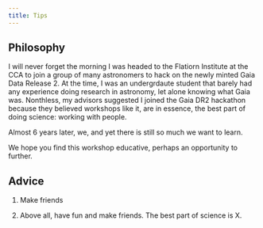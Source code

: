 ```yaml
---
title: Tips
---
```


## Philosophy

I will never forget the morning I was headed to the Flatiorn Institute at the CCA to join a group of many astronomers to hack on the newly minted Gaia Data Release 2. At the time, I was an undergrdaute student that barely had any experience doing research in astronomy, let alone knowing what Gaia was. Nonthless, my advisors suggested I joined the Gaia DR2 hackathon because they believed workshops like it, are in essence, the best part of doing science: working with people. 

Almost 6 years later, we, and yet there is still so much we want to learn. 

We hope you find this workshop educative, perhaps an opportunity to further. 



## Advice

1. Make friends


10. Above all, have fun and make friends. The best part of science is X. 